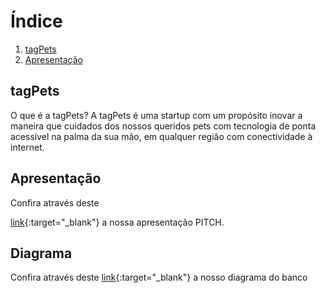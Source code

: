 
# Índice
1. [tagPets](#tagPets)
2. [Apresentação](#Apresentação)


## tagPets
O que é a tagPets?
A tagPets é uma startup com um propósito inovar a maneira que cuidados dos nossos queridos pets com tecnologia de ponta acessível na palma da sua mão, em qualquer região com conectividade à internet.


## Apresentação
Confira através deste 

[link](https://docs.google.com/presentation/d/1UiDFDm3tA9-FIqUUwvUZ9wQOAyOxMLOnax_6aUOGZYE/edit?usp=sharing){:target="_blank"} a nossa apresentação PITCH.


## Diagrama

Confira através deste 
[link](https://lucid.app/lucidchart/invitations/accept/2d739e0d-ec07-4dcc-b08c-942a4d1f5d12){:target="_blank"} a nosso diagrama do banco

